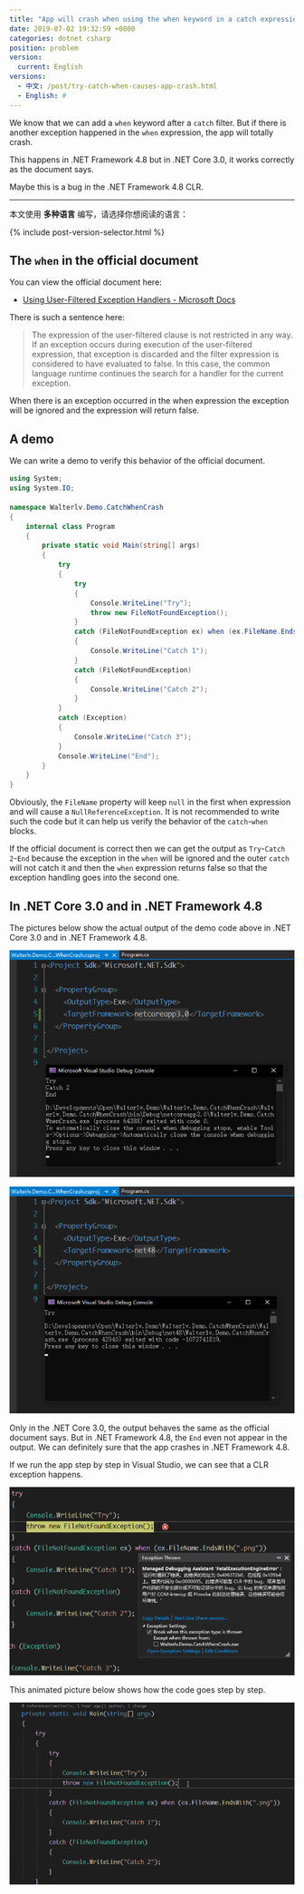 ```yaml
---
title: "App will crash when using the when keyword in a catch expression"
date: 2019-07-02 19:32:59 +0800
categories: dotnet csharp
position: problem
version:
  current: English
versions:
  - 中文: /post/try-catch-when-causes-app-crash.html
  - English: #
---
```


We know that we can add a `when` keyword after a `catch` filter. But if there is another exception happened in the `when` expression, the app will totally crash.

This happens in .NET Framework 4.8 but in .NET Core 3.0, it works correctly as the document says.

Maybe this is a bug in the .NET Framework 4.8 CLR.

---

本文使用 **多种语言** 编写，请选择你想阅读的语言：

{% include post-version-selector.html %}

<div id="toc"></div>

## The `when` in the official document

You can view the official document here:

- [Using User-Filtered Exception Handlers - Microsoft Docs](https://docs.microsoft.com/en-us/dotnet/standard/exceptions/using-user-filtered-exception-handlers)

There is such a sentence here:

> The expression of the user-filtered clause is not restricted in any way. If an exception occurs during execution of the user-filtered expression, that exception is discarded and the filter expression is considered to have evaluated to false. In this case, the common language runtime continues the search for a handler for the current exception.

When there is an exception occurred in the when expression the exception will be ignored and the expression will return false.

## A demo

We can write a demo to verify this behavior of the official document.

```csharp
using System;
using System.IO;

namespace Walterlv.Demo.CatchWhenCrash
{
    internal class Program
    {
        private static void Main(string[] args)
        {
            try
            {
                try
                {
                    Console.WriteLine("Try");
                    throw new FileNotFoundException();
                }
                catch (FileNotFoundException ex) when (ex.FileName.EndsWith(".png"))
                {
                    Console.WriteLine("Catch 1");
                }
                catch (FileNotFoundException)
                {
                    Console.WriteLine("Catch 2");
                }
            }
            catch (Exception)
            {
                Console.WriteLine("Catch 3");
            }
            Console.WriteLine("End");
        }
    }
}
```

Obviously, the `FileName` property will keep `null` in the first when expression and will cause a `NullReferenceException`. It is not recommended to write such the code but it can help us verify the behavior of the `catch`-`when` blocks.

If the official document is correct then we can get the output as `Try`-`Catch 2`-`End` because the exception in the `when` will be ignored and the outer `catch` will not catch it and then the `when` expression returns false so that the exception handling goes into the second one.

## In .NET Core 3.0 and in .NET Framework 4.8

The pictures below show the actual output of the demo code above in .NET Core 3.0 and in .NET Framework 4.8.

![.NET Core 3.0](/static/posts/2019-07-02-15-06-35.png)

![.NET Framework 4.8](/static/posts/2019-07-02-15-08-21.png)

Only in the .NET Core 3.0, the output behaves the same as the official document says. But in .NET Framework 4.8, the `End` even not appear in the output. We can definitely sure that the app crashes in .NET Framework 4.8.

If we run the app step by step in Visual Studio, we can see that a CLR exception happens.

![CLR error](/static/posts/2019-07-02-15-10-46.png)

This animated picture below shows how the code goes step by step.

![Step debugging](/static/posts/2019-07-02-catch-when-crash.gif)
